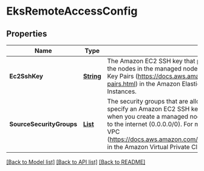 # EksRemoteAccessConfig
## Properties

Name | Type | Description | Notes
------------ | ------------- | ------------- | -------------
**Ec2SshKey** | [**String**](string.md) | The Amazon EC2 SSH key that provides access for SSH communication with the nodes in the managed node group. For more information, see Amazon EC2 Key Pairs (https://docs.aws.amazon.com/AWSEC2/latest/UserGuide/ec2-key-pairs.html) in the Amazon Elastic Compute Cloud User Guide for Linux Instances. | [optional] [default to null]
**SourceSecurityGroups** | [**List**](string.md) | The security groups that are allowed SSH access (port 22) to the nodes. If you specify an Amazon EC2 SSH key but do not specify a source security group when you create a managed node group, then port 22 on the nodes is opened to the internet (0.0.0.0/0). For more information, see Security Groups for Your VPC (https://docs.aws.amazon.com/vpc/latest/userguide/VPC_SecurityGroups.html) in the Amazon Virtual Private Cloud User Guide. | [optional] [default to null]

[[Back to Model list]](../README.md#documentation-for-models) [[Back to API list]](../README.md#documentation-for-api-endpoints) [[Back to README]](../README.md)

